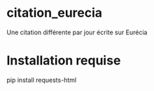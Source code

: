 # citation_eurecia
Une citation différente par jour écrite sur Eurécia

# Installation requise

pip install requests-html
